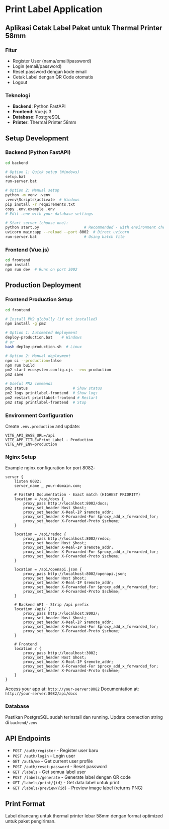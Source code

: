 # Print Label Application

## Aplikasi Cetak Label Paket untuk Thermal Printer 58mm

### Fitur
- Register User (nama/email/password)
- Login (email/password) 
- Reset password dengan kode email
- Cetak Label dengan QR Code otomatis
- Logout

### Teknologi
- **Backend**: Python FastAPI
- **Frontend**: Vue.js 3
- **Database**: PostgreSQL
- **Printer**: Thermal Printer 58mm

## Setup Development

### Backend (Python FastAPI)
```bash
cd backend

# Option 1: Quick setup (Windows)
setup.bat
run-server.bat

# Option 2: Manual setup
python -m venv .venv
.venv\Scripts\activate  # Windows
pip install -r requirements.txt
copy .env.example .env
# Edit .env with your database settings

# Start server (choose one):
python start.py                    # Recommended - with environment checks
uvicorn main:app --reload --port 8002  # Direct uvicorn
run-server.bat                     # Using batch file
```

### Frontend (Vue.js)
```bash
cd frontend
npm install
npm run dev  # Runs on port 3002
```

## Production Deployment

### Frontend Production Setup
```bash
cd frontend

# Install PM2 globally (if not installed)
npm install -g pm2

# Option 1: Automated deployment
deploy-production.bat    # Windows
# or
bash deploy-production.sh  # Linux

# Option 2: Manual deployment
npm ci --production=false
npm run build
pm2 start ecosystem.config.cjs --env production
pm2 save

# Useful PM2 commands
pm2 status                    # Show status
pm2 logs printlabel-frontend  # Show logs
pm2 restart printlabel-frontend # Restart
pm2 stop printlabel-frontend  # Stop
```

### Environment Configuration
Create `.env.production` and update:
```
VITE_API_BASE_URL=/api
VITE_APP_TITLE=Print Label - Production
VITE_APP_ENV=production
```

### Nginx Setup
Example nginx configuration for port 8082:
```nginx
server {
    listen 8082;
    server_name _ your-domain.com;

    # FastAPI Documentation - Exact match (HIGHEST PRIORITY)
    location = /api/docs {
        proxy_pass http://localhost:8002/docs;
        proxy_set_header Host $host;
        proxy_set_header X-Real-IP $remote_addr;
        proxy_set_header X-Forwarded-For $proxy_add_x_forwarded_for;
        proxy_set_header X-Forwarded-Proto $scheme;
    }

    location = /api/redoc {
        proxy_pass http://localhost:8002/redoc;
        proxy_set_header Host $host;
        proxy_set_header X-Real-IP $remote_addr;
        proxy_set_header X-Forwarded-For $proxy_add_x_forwarded_for;
        proxy_set_header X-Forwarded-Proto $scheme;
    }

    location = /api/openapi.json {
        proxy_pass http://localhost:8002/openapi.json;
        proxy_set_header Host $host;
        proxy_set_header X-Real-IP $remote_addr;
        proxy_set_header X-Forwarded-For $proxy_add_x_forwarded_for;
        proxy_set_header X-Forwarded-Proto $scheme;
    }

    # Backend API - Strip /api prefix
    location /api/ {
        proxy_pass http://localhost:8002/;
        proxy_set_header Host $host;
        proxy_set_header X-Real-IP $remote_addr;
        proxy_set_header X-Forwarded-For $proxy_add_x_forwarded_for;
        proxy_set_header X-Forwarded-Proto $scheme;
    }

    # Frontend
    location / {
        proxy_pass http://localhost:3002;
        proxy_set_header Host $host;
        proxy_set_header X-Real-IP $remote_addr;
        proxy_set_header X-Forwarded-For $proxy_add_x_forwarded_for;
        proxy_set_header X-Forwarded-Proto $scheme;
    }
}
```

Access your app at: `http://your-server:8082`
Documentation at: `http://your-server:8082/api/docs`

### Database
Pastikan PostgreSQL sudah terinstall dan running.
Update connection string di `backend/.env`

## API Endpoints
- `POST /auth/register` - Register user baru
- `POST /auth/login` - Login user
- `GET /auth/me` - Get current user profile
- `POST /auth/reset-password` - Reset password
- `GET /labels` - Get semua label user
- `POST /labels/generate` - Generate label dengan QR code
- `GET /labels/print/{id}` - Get data label untuk print
- `GET /labels/preview/{id}` - Preview image label (returns PNG)

## Print Format
Label dirancang untuk thermal printer lebar 58mm dengan format optimized untuk paket pengiriman.